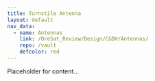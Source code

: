 ```yaml
---
title: Turnstile Antenna
layout: default
nav_data:
  - name: Antennas
    link: /OreSat_Review/Design/C&DH/Antennas/
    repo: /vault
    defcolor: red
---
```



Placeholder for content...
